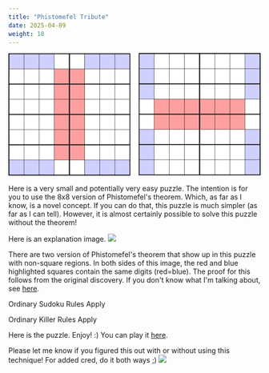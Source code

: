 ```yaml
---
title: "Phistomefel Tribute"
date: 2025-04-09
weight: 18
---
```

<img src="featured.png" alt="Puzzle Image">


<p>Here is a very small and potentially very easy puzzle. The intention is for you to use the 8x8 version of Phistomefel's theorem. Which, as far as I know, is a novel concept. If you can do that, this puzzle is much simpler (as far as I can tell). However, it is almost certainly possible to solve this puzzle without the theorem!</p>
<p>
Here is an explanation image.

<img src="/Dateien/bild.php?data=086763fc-8762-30303034504e2d31"/>

There are two version of Phistomefel's theorem that show up in this puzzle with non-square regions. In both sides of this image, the red and blue highlighted squares contain the same digits (red=blue). The proof for this follows from the original discovery. If you don't know what I'm talking about, see <a href="http://forum.logic-masters.de/showthread.php?tid=1811">here</a>.
</p>
<p>
Ordinary Sudoku Rules Apply
</p>
<p>
Ordinary Killer Rules Apply
</p>
<p>Here is the puzzle. Enjoy! :)
You can play it <a href="https://f-puzzles.com/?id=y5x43ct3">here</a>.

Please let me know if you figured this out with or without using this technique! For added cred, do it both ways ;)
<img src="/Dateien/bild.php?data=2a754794-8763-30303034504e2d32"/>
</p>